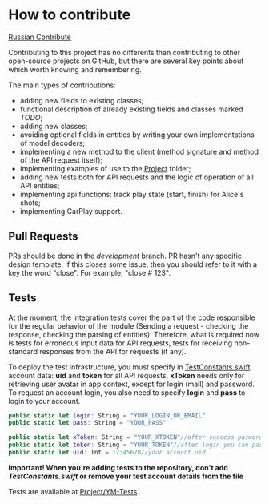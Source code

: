 # How to contribute

[Russian Contribute](https://github.com/p0rterB/YM-API/blob/main/Contributing_RU.md)

Contributing to this project has no differents than contributing to other open-source projects on GitHub, but there are several key points about which worth knowing and remembering.

The main types of contributions:
- adding new fields to existing classes;
- functional description of already existing fields and classes marked *TODO*;
- adding new classes;
- avoiding optional fields in entities by writing your own implementations of model decoders;
- implementing a new method to the client (method signature and method of the API request itself);
- implementing examples of use to the [Project](Project) folder;
- adding new tests both for API requests and the logic of operation of all API entities;
- implementing api functions: track play state (start, finish) for Alice's shots;
- implementing CarPlay support.

## Pull Requests

PRs should be done in the *development* branch. PR hasn't any specific design template. If this closes some issue, then you should refer to it with a key the word "close". For example, "close # 123".

## Tests

At the moment, the integration tests cover the part of the code responsible for the regular behavior of the module (Sending a request - checking the response, checking the parsing of entities). Therefore, what is required now is tests for erroneous input data for API requests, tests for receiving non-standard responses from the API for requests (if any).

To deploy the test infrastructure, you must specify in [TestConstants.swift](https://github.com/p0rterB/YM-API/blob/main/Project/YM-Tests/TestConstants.swift) account data: **uid** and **token** for all API requests, **xToken** needs only for retrieving user avatar in app context, except for login (mail) and password. To request an account login, you also need to specify **login** and **pass** to login to your account.
```swift
public static let login: String = "YOUR_LOGIN_OR_EMAIL"
public static let pass: String = "YOUR_PASS"

public static let xToken: String = "YOUR_XTOKEN"//after success pasword auth you can paste x_token here
public static let token: String = "YOUR_TOKEN"//after login you can paste got token here
public static let uid: Int = 12345678//your account uid
```
**Important! When you're adding tests to the repository, don't add *TestConstants.swift* or remove your test account details from the file**

Tests are available at [Project/YM-Tests](Project/YM-Tests).
